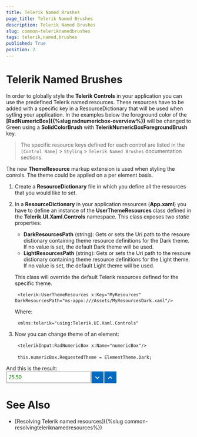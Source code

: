 ```yaml
---
title: Telerik Named Brushes
page_title: Telerik Named Brushes
description: Telerik Named Brushes
slug: common-teleriknamedbrushes
tags: telerik,named,brushes
published: True
position: 2
---
```


# Telerik Named Brushes

In order to globally style the **Telerik Controls** in your application you can use the predefined Telerik named resources. These resources have to be added with a specific key in a ResourceDictionary that will be used when sytling your application. In the examples below the foreground color of the **[RadNumericBox]({%slug radnumericbox-overview%})** will be changed to Green using a **SolidColorBrush** with **TelerikNumericBoxForegroundBrush** key.

>The specific resource keys defined for each control are listed in the `[Control Name]` > `Styling` > `Telerik Named Brushes` documentation sections.       

The new **ThemeResource** markup extension is used when styling the conrols. The theme could be applied on a per element basis.

1. Create a **ResourceDictionary** file in which you define all the resources that you would like to set.

	<SolidColorBrush x:Key="TelerikNumericBoxForegroundBrush" Color="Green"/>

1. In a **ResourceDictionary** in your application resources (**App.xaml**) you have to define an instance of the **UserThemeResources** class defined in the **Telerik.UI.Xaml.Controls** namespace. This class exposes two *static* properties:
	* **DarkResourcesPath** (string): Gets or sets the Uri path to the resoure distionary containing theme resource definitions for the Dark theme. If no value is set, the default Dark theme will be used.
	* **LightResourcesPath** (string): Gets or sets the Uri path to the resoure distionary containing theme resource definitions for the Light theme. If no value is set, the default Light theme will be used.

	This class will override the default Telerik resources defined for the specific theme.

		<telerik:UserThemeResources x:Key="MyResources" DarkResourcesPath="ms-appx:///Assets/MyResourcesDark.xaml"/>

	Where:

		xmlns:telerik="using:Telerik.UI.Xaml.Controls"

1. Now you can change theme of an element:

		<telerikInput:RadNumericBox x:Name="numericBox"/>

		this.numericBox.RequestedTheme = ElementTheme.Dark;

And this is the result:  
![Telerik Numeric Box Foreground Brush](images/Controls/NumericBox/Styling/TelerikNumericBoxForegroundBrush.png)

# See Also

 * [Resolving Telerik named resources]({%slug common-resolvingteleriknamedresources%})
